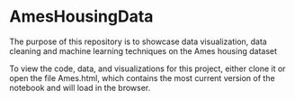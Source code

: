 # AmesHousingData

The purpose of this repository is to showcase data visualization, data cleaning and machine learning techniques on the Ames housing dataset

To view the code, data, and visualizations for this project, either clone it or open the file Ames.html, which contains the most current version of the notebook and will load in the browser. 
